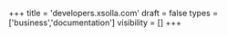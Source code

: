 +++
title = 'developers.xsolla.com'
draft = false
types = ['business','documentation']
visibility = []
+++
